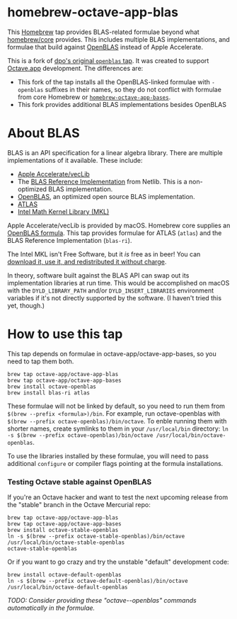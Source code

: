 homebrew-octave-app-blas
========================

This [Homebrew](https://brew.sh) tap provides BLAS-related formulae beyond
what [homebrew/core](https://github.com/Homebrew/homebrew-core) provides.
This includes multiple BLAS implementations, and formulae that build against
[OpenBLAS](http://www.openblas.net) instead of Apple Accelerate.

This is a fork of [dpo's original `openblas` tap](https://github.com/dpo/homebrew-openblas). It was created to support [Octave.app](https://octave-app.org) development. The differences are:
  * This fork of the tap installs all the OpenBLAS-linked formulae with `-openblas` suffixes in their names, so they do not conflict with formulae from core Homebrew or [`homebrew-octave-app-bases`](https://github.com/octave-app/homebrew-octave-app-bases).
  * This fork provides additional BLAS implementations besides OpenBLAS

# About BLAS

BLAS is an API specification for a linear algebra library. There are multiple implementations of it available. These include:

  * [Apple Accelerate/vecLib](https://developer.apple.com/documentation/accelerate/veclib)
  * The [BLAS Reference Implementation](http://www.netlib.org/blas/) from Netlib. This is a non-optimized BLAS implementation.
  * [OpenBLAS](https://www.openblas.net/), an optimized open source BLAS implementation.
  * [ATLAS](http://math-atlas.sourceforge.net/)
  * [Intel Math Kernel Library (MKL)](https://software.intel.com/en-us/mkl)

Apple Accelerate/vecLib is provided by macOS. Homebrew core supplies an [OpenBLAS formula](https://github.com/Homebrew/homebrew-core/blob/master/Formula/openblas.rb). This tap provides formulae for ATLAS (`atlas`) and the BLAS Reference Implementation (`blas-ri`).

The Intel MKL isn't Free Software, but it _is_ free as in beer! You can [download it, use it, and redistributed it without charge](https://software.intel.com/en-us/mkl/license-faq).

In theory, software built against the BLAS API can swap out its implementation libraries at run time. This would be accomplished on macOS with the `DYLD_LIBRARY_PATH` and/or `DYLD_INSERT_LIBRARIES` environment variables if it's not directly supported by the software. (I haven't tried this yet, though.)

# How to use this tap

This tap depends on formulae in octave-app/octave-app-bases, so you need to tap them both.

```
brew tap octave-app/octave-app-blas
brew tap octave-app/octave-app-bases
brew install octave-openblas
brew install blas-ri atlas
```

These formulae will not be linked by default, so you need to run them from `$(brew --prefix <formula>)/bin`. For example, run octave-openblas with `$(brew --prefix octave-openblas)/bin/octave`. To enble running them with shorter names, create symlinks to them in your `/usr/local/bin` directory: `ln -s $(brew --prefix octave-openblas)/bin/octave /usr/local/bin/octave-openblas`.

To use the libraries installed by these formulae, you will need to pass additional `configure` or compiler flags pointing at the formula installations.

### Testing Octave stable against OpenBLAS

If you're an Octave hacker and want to test the next upcoming release from the "stable" branch in the Octave Mercurial repo:

```
brew tap octave-app/octave-app-blas
brew tap octave-app/octave-app-bases
brew install octave-stable-openblas
ln -s $(brew --prefix octave-stable-openblas)/bin/octave /usr/local/bin/octave-stable-openblas
octave-stable-openblas
```

Or if you want to go crazy and try the unstable "default" development code:

```
brew install octave-default-openblas
ln -s $(brew --prefix octave-default-openblas)/bin/octave /usr/local/bin/octave-default-openblas
```

_TODO: Consider providing these "octave-<branch>-openblas" commands automatically in the formulae._
